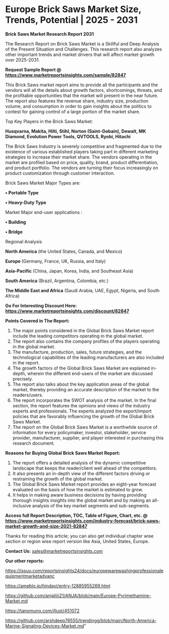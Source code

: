 # Europe Brick Saws Market Size, Trends, Potential | 2025 - 2031

<strong>Brick Saws Market Research Report 2031</strong>

The Research Report on Brick Saws Market is a Skillful and Deep Analysis of the Present Situation and Challenges. This research report also analyzes other important trends and market drivers that will affect market growth over 2025-2031.

<strong>Request Sample Report @ <a href=https://www.marketreportsinsights.com/sample/82847>https://www.marketreportsinsights.com/sample/82847</a></strong>

This Brick Saws market report aims to provide all the participants and the vendors will all the details about growth factors, shortcomings, threats, and the profitable opportunities that the market will present in the near future. The report also features the revenue share, industry size, production volume, and consumption in order to gain insights about the politics to contest for gaining control of a large portion of the market share.

Top Key Players in the Brick Saws Market:

<strong>Husqvarna, Makita, Hilti, Stihl, Norton (Saint-Gobain), Dewalt, MK Diamond, Evolution Power Tools, QVTOOLS, Ryobi, Hitachi</strong>

The Brick Saws Industry is severely competitive and fragmented due to the existence of various established players taking part in different marketing strategies to increase their market share. The vendors operating in the market are profiled based on price, quality, brand, product differentiation, and product portfolio. The vendors are turning their focus increasingly on product customization through customer interaction.

Brick Saws Market Major Types are:

<strong>• Portable Type

• Heavy-Duty Type</strong>

Market Major end-user applications :

<strong>• Building

• Bridge</strong>

Regional Analysis

</u><strong><b>North America</b></strong> (the United States, Canada, and Mexico)

<strong><b>Europe </b></strong>(Germany, France, UK, Russia, and Italy)

<strong><b>Asia-Pacific</b></strong> (China, Japan, Korea, India, and Southeast Asia)

<strong><b>South America</b></strong> (Brazil, Argentina, Colombia, etc.)

<strong><b>The Middle East and Africa</b></strong> (Saudi Arabia, UAE, Egypt, Nigeria, and South Africa)

<strong>Go For Interesting Discount Here: <a href=https://www.marketreportsinsights.com/discount/82847>https://www.marketreportsinsights.com/discount/82847</a></strong>

<strong>Points Covered in The Report:</strong>
<ol>
  <li>The major points considered in the Global Brick Saws Market report include the leading competitors operating in the global market.</li>
  <li>The report also contains the company profiles of the players operating in the global market.</li>
  <li>The manufacture, production, sales, future strategies, and the technological capabilities of the leading manufacturers are also included in the report.</li>
  <li>The growth factors of the Global Brick Saws Market are explained in-depth, wherein the different end-users of the market are discussed precisely.</li>
  <li>The report also talks about the key application areas of the global market, thereby providing an accurate description of the market to the readers/users.</li>
  <li>The report incorporates the SWOT analysis of the market. In the final section, the report features the opinions and views of the industry experts and professionals. The experts analyzed the export/import policies that are favorably influencing the growth of the Global Brick Saws Market.</li>
  <li>The report on the Global Brick Saws Market is a worthwhile source of information for every policymaker, investor, stakeholder, service provider, manufacturer, supplier, and player interested in purchasing this research document.</li>
</ol>
<strong>Reasons for Buying Global Brick Saws Market Report:</strong>

<ol>
  <li>The report offers a detailed analysis of the dynamic competitive landscape that keeps the reader/client well ahead of the competitors.</li>
  <li>It also presents an in-depth view of the different factors driving or restraining the growth of the global market.</li>
  <li>The Global Brick Saws Market report provides an eight-year forecast evaluated on the basis of how the market is estimated to grow.</li>
  <li>It helps in making aware business decisions by having providing thorough insights insights into the global market and by making an all-inclusive analysis of the key market segments and sub-segments.</li>
</ol>
<strong>Access full Report Description, TOC, Table of Figure, Chart, etc. @ <a href=https://www.marketreportsinsights.com/industry-forecast/brick-saws-market-growth-and-size-2021-82847>https://www.marketreportsinsights.com/industry-forecast/brick-saws-market-growth-and-size-2021-82847</a></strong>


Thanks for reading this article; you can also get individual chapter wise section or region wise report version like Asia, United States, Europe.

<strong>Contact Us:</strong>
sales@marketreportsinsights.com

<strong>Our other reports:</strong>

<a href=https://issuu.com/reportsinsights24/docs/europewarewashingprofessionalequipmentmarketadvanc>https://issuu.com/reportsinsights24/docs/europewarewashingprofessionalequipmentmarketadvanc</a>

<a href=https://ameblo.jp/hindavi/entry-12885955269.html>https://ameblo.jp/hindavi/entry-12885955269.html</a>

<a href=https://github.com/anjaliiii21/ANJA/blob/main/Europe-Pyrimethamine-Market.md>https://github.com/anjaliiii21/ANJA/blob/main/Europe-Pyrimethamine-Market.md</a>

<a href=https://tanomuno.com/illust/451072>https://tanomuno.com/illust/451072</a>

<a href=https://github.com/arshdeep76555/trendingg/blob/main/North-America-Marine-Signaling-Devices-Market.md>https://github.com/arshdeep76555/trendingg/blob/main/North-America-Marine-Signaling-Devices-Market.md</a>"
